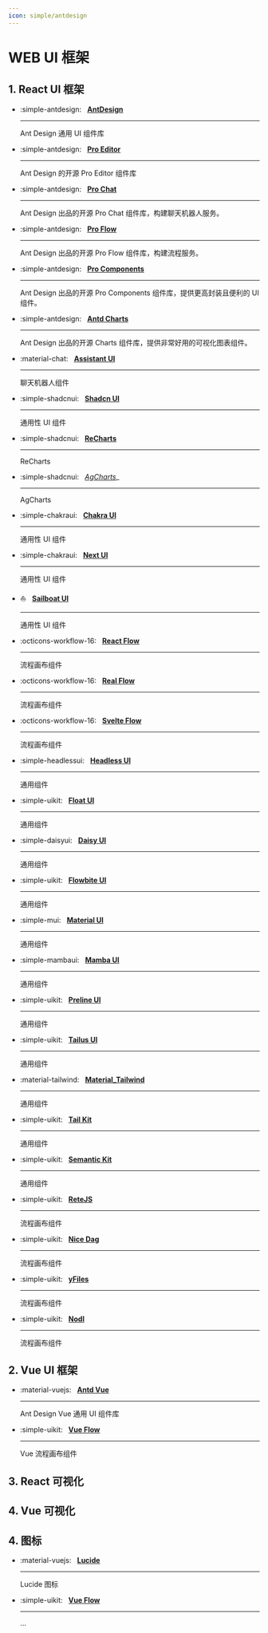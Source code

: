 ```yaml
---
icon: simple/antdesign
---
```


# WEB UI 框架

## 1. React UI 框架

<div class="grid cards" markdown>

- :simple-antdesign: &nbsp; __[AntDesign][ant_design]__

    ---
    Ant Design 通用 UI 组件库

- :simple-antdesign: &nbsp; __[Pro Editor][antd_pro_editor]__

    ---
    Ant Design 的开源 Pro Editor 组件库

- :simple-antdesign: &nbsp; __[Pro Chat][antd_pro_chat]__

    ---
    Ant Design 出品的开源 Pro Chat 组件库，构建聊天机器人服务。

- :simple-antdesign: &nbsp; __[Pro Flow][antd_pro_flow]__

    ---
    Ant Design 出品的开源 Pro Flow 组件库，构建流程服务。

- :simple-antdesign: &nbsp; __[Pro Components][antd_pro_components]__

    ---
    Ant Design 出品的开源 Pro Components 组件库，提供更高封装且便利的 UI 组件。

- :simple-antdesign: &nbsp; __[Antd Charts][antd_charts]__

    ---
    Ant Design 出品的开源 Charts 组件库，提供非常好用的可视化图表组件。

- :material-chat: &nbsp; __[Assistant UI][assistant_ui]__

    ---
    聊天机器人组件

- :simple-shadcnui: &nbsp; __[Shadcn UI][shadcn_ui]__

    ---
    通用性 UI 组件


- :simple-shadcnui: &nbsp; __[ReCharts](https://recharts.org/)__

    ---
    ReCharts

- :simple-shadcnui: &nbsp; _[AgCharts](https://www.ag-grid.com/charts)__

    ---
    AgCharts

- :simple-chakraui: &nbsp; __[Chakra UI][chakra_ui]__

    ---
    通用性 UI 组件

- :simple-chakraui: &nbsp; __[Next UI][next_ui]__

    ---
    通用性 UI 组件

- :sailboat: &nbsp; __[Sailboat UI][sailboat_ui]__

    ---
    通用性 UI 组件

- :octicons-workflow-16: &nbsp; __[React Flow][react_flow]__

    ---
    流程画布组件

- :octicons-workflow-16: &nbsp; __[Real Flow][real_flow]__

    ---
    流程画布组件

- :octicons-workflow-16: &nbsp; __[Svelte Flow][svelte_flow]__

    ---
    流程画布组件

- :simple-headlessui: &nbsp; __[Headless UI][headless_ui]__

    ---
    通用组件

- :simple-uikit: &nbsp; __[Float UI][float_ui]__

    ---
    通用组件

- :simple-daisyui: &nbsp; __[Daisy UI][daisy_ui]__

    ---
    通用组件

- :simple-uikit: &nbsp; __[Flowbite UI][flowbite_ui]__

    ---
    通用组件

- :simple-mui: &nbsp; __[Material UI][mui]__

    ---
    通用组件

- :simple-mambaui: &nbsp; __[Mamba UI][mamba_ui]__

    ---
    通用组件

- :simple-uikit: &nbsp; __[Preline UI][preline_ui]__

    ---
    通用组件

- :simple-uikit: &nbsp; __[Tailus UI][tailus_ui]__

    ---
    通用组件

- :material-tailwind: &nbsp; __[Material_Tailwind][material_tailwind]__

    ---
    通用组件

- :simple-uikit: &nbsp; __[Tail Kit][tailwind_kit]__

    ---
    通用组件

- :simple-uikit: &nbsp; __[Semantic Kit][semantic_ui]__

    ---
    通用组件

- :simple-uikit: &nbsp; __[ReteJS][retejs]__

    ---
    流程画布组件

- :simple-uikit: &nbsp; __[Nice Dag][nice_dag]__

    ---
    流程画布组件

- :simple-uikit: &nbsp; __[yFiles][yfiles]__

    ---
    流程画布组件

- :simple-uikit: &nbsp; __[Nodl][nodl]__

    ---
    流程画布组件

</div>

[ant_design]: https://ant-design.antgroup.com/index-cn
[antd_pro_editor]: https://pro-editor.antdigital.dev/zh-CN
[antd_pro_chat]: https://pro-chat.antdigital.dev
[antd_pro_flow]: https://pro-flow.antdigital.dev
[antd_pro_components]: https://procomponents.ant.design
[antd_charts]: https://ant-design-charts.antgroup.com
[assistant_ui]: https://www.assistant-ui.com
[shadcn_ui]: https://ui.shadcn.com
[chakra_ui]: https://www.chakra-ui.com
[next_ui]: https://nextui.org
[sailboat_ui]: https://sailboatui.com
[react_flow]: https://reactflow.dev
[svelte_flow]: https://svelteflow.dev
[headless_ui]: https://headlessui.com
[float_ui]: https://floatui.com
[daisy_ui]: https://daisyui.com
[flowbite_ui]: https://flowbite.com
[mui]: https://mui.com/material-ui
[mamba_ui]: https://www.mambaui.com
[preline_ui]: https://www.preline.co
[tailus_ui]: https://tailus.io
[material_tailwind]: https://www.material-tailwind.com
[tailwind_kit]: https://www.tailwind-kit.com
[semantic_ui]: https://react.semantic-ui.com
[real_flow]: https://github.com/reaviz/reaflow
[retejs]: https://retejs.org
[nice_dag]: https://opensource.ebay.com/nice-dag/docs/intro
[yfiles]: https://www.yworks.com
[nodl]: https://www.usenodl.dev/docs/packages/react

## 2. Vue UI 框架

<div class="grid cards" markdown>

- :material-vuejs: &nbsp; __[Antd Vue][antd_vue]__

    ---
    Ant Design Vue 通用 UI 组件库

- :simple-uikit: &nbsp; __[Vue Flow][vue_flow]__

    ---
    Vue 流程画布组件

</div>

[antd_vue]: https://www.antdv.com/docs/vue/introduce-cn
[vue_flow]: https://vueflow.dev

## 3. React 可视化

## 4. Vue 可视化

## 4. 图标

<div class="grid cards" markdown>

- :material-vuejs: &nbsp; __[Lucide](https://lucide.dev/icons/lock)__

    ---
    Lucide 图标

- :simple-uikit: &nbsp; __[Vue Flow][vue_flow]__

    ---
    ...

</div>